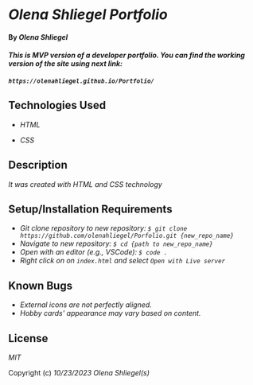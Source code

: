 # _Olena Shliegel Portfolio_


#### By _**Olena Shliegel**_


#### _This is MVP version of a developer portfolio. You can find the working version of the site using next link:_ 
#### _```https://olenahliegel.github.io/Portfolio/```_


## Technologies Used


* _HTML_

* _CSS_

## Description


_It was created with HTML and CSS technology_


## Setup/Installation Requirements


* _Git clone repository to new repository: ```$ git clone https://github.com/olenahliegel/Porfolio.git {new_repo_name}```_
* _Navigate to new repository: ```$ cd {path to new_repo_name}```_
* _Open with an editor (e.g., VSCode): ```$ code .```_
* _Right click on on ```index.html``` and select  ```Open with Live server```_



## Known Bugs


* _External icons are not perfectly aligned._
* _Hobby cards' appearance may vary based on content._


## License


_MIT_


Copyright (c) _10/23/2023_ _Olena Shliegel(s)_
